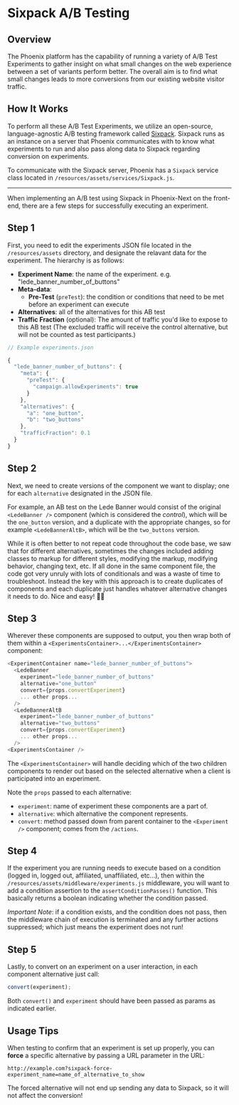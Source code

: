 # Sixpack A/B Testing

## Overview

The Phoenix platform has the capability of running a variety of A/B Test Experiments to gather insight on what small changes on the web experience between a set of variants perform better. The overall aim is to find what small changes leads to more conversions from our existing website visitor traffic.

## How It Works

To perform all these A/B Test Experiments, we utilize an open-source, language-agnostic A/B testing framework called [Sixpack](https://github.com/sixpack/sixpack). Sixpack runs as an instance on a server that Phoenix communicates with to know what experiments to run and also pass along data to Sixpack regarding conversion on experiments.

To communicate with the Sixpack server, Phoenix has a `Sixpack` service class located in `/resources/assets/services/Sixpack.js`.

---

When implementing an A/B test using Sixpack in Phoenix-Next on the front-end, there are a few steps for successfully executing an experiment.

## Step 1

First, you need to edit the experiments JSON file located in the `/resources/assets` directory, and designate the relavant data for the experiment. The hierarchy is as follows:

- **Experiment Name**: the name of the experiment. e.g. "lede_banner_number_of_buttons"
- **Meta-data**:
  - **Pre-Test** \(`preTest`\): the condition or conditions that need to be met before an experiment can execute
- **Alternatives**: all of the alternatives for this AB test
- **Traffic Fraction** \(optional\): The amount of traffic you'd like to expose to this AB test \(The excluded traffic will receive the control alternative, but will not be counted as test participants.\)

```javascript
// Example experiments.json

{
  "lede_banner_number_of_buttons": {
    "meta": {
      "preTest": {
        "campaign.allowExperiments": true
      }
    },
    "alternatives": {
      "a": "one_button",
      "b": "two_buttons"
    },
    "trafficFraction": 0.1
  }
}
```

## Step 2

Next, we need to create versions of the component we want to display; one for each `alternative` designated in the JSON file.

For example, an AB test on the Lede Banner would consist of the original `<LedeBanner />` component \(which is considered the _control_\), which will be the `one_button` version, and a duplicate with the appropriate changes, so for example `<LedeBannerAltB>`, which will be the `two_buttons` version.

While it is often better to not repeat code throughout the code base, we saw that for different alternatives, sometimes the changes included adding classes to markup for different styles, modifying the markup, modifying behavior, changing text, etc. If all done in the same component file, the code got very unruly with lots of conditionals and was a waste of time to troubleshoot. Instead the key with this approach is to create duplicates of components and each duplicate just handles whatever alternative changes it needs to do. Nice and easy! 👌🏼

## Step 3

Wherever these components are supposed to output, you then wrap both of them within a `<ExperimentsContainer>...</ExperimentsContainer>` component:

```javascript
<ExperimentContainer name="lede_banner_number_of_buttons">
  <LedeBanner
    experiment="lede_banner_number_of_buttons"
    alternative="one_button"
    convert={props.convertExperiment}
    ... other props...
  />
  <LedeBannerAltB
    experiment="lede_banner_number_of_buttons"
    alternative="two_buttons"
    convert={props.convertExperiment}
    ... other props...
  />
<ExperimentsContainer />
```

The `<ExperimentsContainer>` will handle deciding which of the two children components to render out based on the selected alternative when a client is participated into an experiment.

Note the `props` passed to each alternative:

- `experiment`: name of experiment these components are a part of.
- `alternative`: which alternative the component represents.
- `convert`: method passed down from parent container to the `<Experiment />` component; comes from the `/actions`.

## Step 4

If the experiment you are running needs to execute based on a condition \(logged in, logged out, affiliated, unaffiliated, etc...\), then within the `/resources/assets/middleware/experiments.js` middleware, you will want to add a condition assertion to the `assertConditionPasses()` function. This basically returns a boolean indicating whether the condition passed.

_Important Note_: if a condition exists, and the condition does not pass, then the middleware chain of execution is terminated and any further actions suppressed; which just means the experiment does not run!

## Step 5

Lastly, to convert on an experiment on a user interaction, in each component alternative just call:

```javascript
convert(experiment);
```

Both `convert()` and `experiment` should have been passed as params as indicated earlier.

## Usage Tips

When testing to confirm that an experiment is set up properly, you can **force** a specific alternative by passing a URL parameter in the URL:

```text
http://example.com?sixpack-force-experiment_name=name_of_alternative_to_show
```

The forced alternative will not end up sending any data to Sixpack, so it will not affect the conversion!

